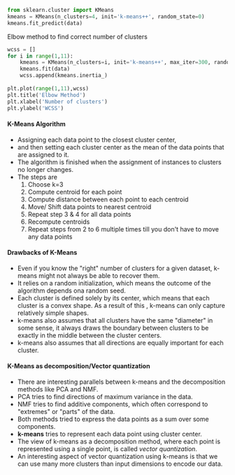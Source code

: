 ---
---


```python
from sklearn.cluster import KMeans
kmeans = KMeans(n_clusters=4, init='k-means++', random_state=0)
kmeans.fit_predict(data)
```

Elbow method to find correct number of clusters
```python
wcss = []
for i in range(1,11):
	kmeans = KMeans(n_clusters=i, init='k-means++', max_iter=300, random_state=0, n_init='auto')
	kmeans.fit(data)
    wcss.append(kmeans.inertia_)
    
plt.plot(range(1,11),wcss)
plt.title('Elbow Method')
plt.xlabel('Number of clusters')
plt.ylabel('WCSS')
```

#### K-Means Algorithm
- Assigning each data point to the closest cluster center,
- and then setting each cluster center as the mean of the data points that are assigned to it.
- The algorithm is finished when the assignment of instances to clusters no longer changes.
- The steps are
	1. Choose k=3
	2. Compute centroid for each point
	3. Compute distance between each point to each centroid
	4. Move/ Shift data points to nearest centroid
	5. Repeat step 3 & 4 for all data points
	6. Recompute centroids
	7. Repeat steps from 2 to 6 multiple times till you don't have to move any data points

#### Drawbacks of K-Means
- Even if you know the "right" number of clusters for a given dataset, k-means might not always be able to recover them. 
- It relies on a random initialization, which means the outcome of the algorithm depends ona random seed.
- Each cluster is defined solely by its center, which means that each cluster is a convex shape. As a result of this , k-means can only capture relatively simple shapes.
- k-means also assumes that all clusters have the same "diameter" in some sense, it always draws the boundary between clusters to be exactly in the middle between the cluster centers.
- k-means also assumes that all directions are equally important for each cluster.

#### K-Means as decomposition/Vector quantization
- There are interesting parallels between k-means and the decomposition methods like PCA and NMF.
- PCA tries to find directions of maximum variance in the data.
- NMF tries to find additive components, which often correspond to "extremes" or "parts" of the data.
- Both methods tried to express the data points as a sum over some components.
- <b>k-means</b> tries to represent each data point using cluster center.
- The view of k-means as a decomposition method, where each point is represented using a single point, is called *vector quantization*.
- An interesting aspect of vector quantization using k-means is that we can use many more clusters than input dimensions to encode our data.